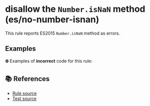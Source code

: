 # disallow the `Number.isNaN` method (es/no-number-isnan)

This rule reports ES2015 `Number.isNaN` method as errors.

## Examples

⛔ Examples of **incorrect** code for this rule:

<eslint-playground type="bad" code="/*eslint es/no-number-isnan: error */
const b = Number.isNaN(value)
" />

## 📚 References

- [Rule source](https://github.com/mysticatea/eslint-plugin-es/blob/v1.3.2/lib/rules/no-number-isnan.js)
- [Test source](https://github.com/mysticatea/eslint-plugin-es/blob/v1.3.2/tests/lib/rules/no-number-isnan.js)
